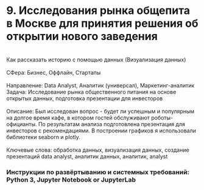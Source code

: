 # 9. Исследования рынка общепита в Москве для принятия решения об открытии нового заведения	
<br>Как рассказать историю с помощью данных (Визуализация данных)	
<br>СФера: Бизнес, Оффлайн, Стартапы	
<br>Направление: Data Analyst, Аналитик (универсал), Маркетинг-аналитик	
<br>Задача: Исследование рынка общественного питания на основе открытых данных, подготовка презентации для инвесторов	
<br>Описание: Был исследован вопрос - будет ли успешным и популярным на долгое время кафе, в котором гостей обслуживают роботы-официанты. По результатам анализа подготовлена презентация для инвесторов с рекомендациями. В построении графиков я использовали
библиотеки seaborn и plotly. 	
<br>Ключевые слова: обработка данных, визуализация данных, создание презентаций	data analyst, аналитик данных, аналитик, analyst

### Инструкции по развёртыванию и системных требований: Python 3, Jupyter Notebook or JupyterLab
